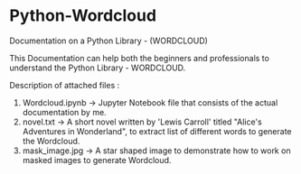 # Python-Wordcloud
Documentation on a Python Library - (WORDCLOUD)

This Documentation can help both the beginners and professionals to understand the Python Library - WORDCLOUD.

Description of attached files :
1. Wordcloud.ipynb    ->  Jupyter Notebook file that consists of the actual documentation by me.
2. novel.txt          ->  A short novel written by 'Lewis Carroll' titled "Alice's Adventures in Wonderland", to extract list of different words to generate the Wordcloud.
3. mask_image.jpg     ->  A star shaped image to demonstrate how to work on masked images to generate Wordcloud.
